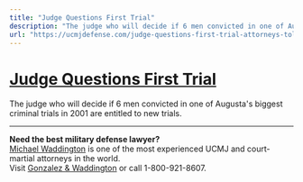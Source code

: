 ```yaml
---
title: "Judge Questions First Trial"
description: "The judge who will decide if 6 men convicted in one of Augusta's biggest criminal trials in 2001 are entitled to new trials."
url: "https://ucmjdefense.com/judge-questions-first-trial-attorneys-told-to-slaying-verdicts.html"
---
```


# [Judge Questions First Trial](https://ucmjdefense.com/judge-questions-first-trial-attorneys-told-to-slaying-verdicts.html)

The judge who will decide if 6 men convicted in one of Augusta's biggest criminal trials in 2001 are entitled to new trials.

---

**Need the best military defense lawyer?**  
[Michael Waddington](https://ucmjdefense.com/attorneys/michael-stewart-waddington-partner.html) is one of the most experienced UCMJ and court-martial attorneys in the world.  
Visit [Gonzalez & Waddington](https://ucmjdefense.com) or call 1-800-921-8607.
